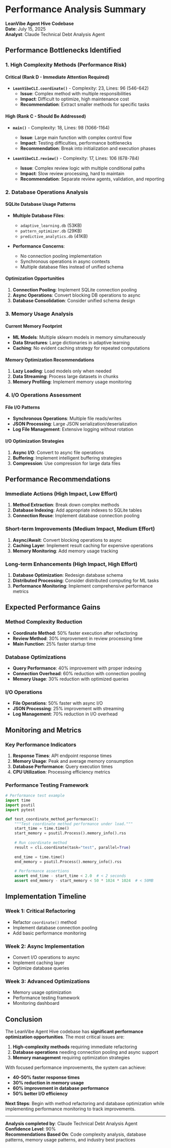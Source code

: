 # Performance Analysis Summary
**LeanVibe Agent Hive Codebase**  
**Date**: July 15, 2025  
**Analyst**: Claude Technical Debt Analysis Agent  

## Performance Bottlenecks Identified

### 1. High Complexity Methods (Performance Risk)

#### Critical (Rank D - Immediate Attention Required)
- **`LeanVibeCLI.coordinate()`** - Complexity: 23, Lines: 96 (546-642)
  - **Issue**: Complex method with multiple responsibilities
  - **Impact**: Difficult to optimize, high maintenance cost
  - **Recommendation**: Extract smaller methods for specific tasks

#### High (Rank C - Should Be Addressed)
- **`main()`** - Complexity: 18, Lines: 98 (1066-1164)
  - **Issue**: Large main function with complex control flow
  - **Impact**: Testing difficulties, performance bottlenecks
  - **Recommendation**: Break into initialization and execution phases

- **`LeanVibeCLI.review()`** - Complexity: 17, Lines: 106 (678-784)
  - **Issue**: Complex review logic with multiple conditional paths
  - **Impact**: Slow review processing, hard to maintain
  - **Recommendation**: Separate review agents, validation, and reporting

### 2. Database Operations Analysis

#### SQLite Database Usage Patterns
- **Multiple Database Files**: 
  - `adaptive_learning.db` (53KB)
  - `pattern_optimizer.db` (29KB)
  - `predictive_analytics.db` (41KB)
  
- **Performance Concerns**:
  - No connection pooling implementation
  - Synchronous operations in async contexts
  - Multiple database files instead of unified schema

#### Optimization Opportunities
1. **Connection Pooling**: Implement SQLite connection pooling
2. **Async Operations**: Convert blocking DB operations to async
3. **Database Consolidation**: Consider unified schema design

### 3. Memory Usage Analysis

#### Current Memory Footprint
- **ML Models**: Multiple sklearn models in memory simultaneously
- **Data Structures**: Large dictionaries in adaptive learning
- **Caching**: No evident caching strategy for repeated computations

#### Memory Optimization Recommendations
1. **Lazy Loading**: Load models only when needed
2. **Data Streaming**: Process large datasets in chunks
3. **Memory Profiling**: Implement memory usage monitoring

### 4. I/O Operations Assessment

#### File I/O Patterns
- **Synchronous Operations**: Multiple file reads/writes
- **JSON Processing**: Large JSON serialization/deserialization
- **Log File Management**: Extensive logging without rotation

#### I/O Optimization Strategies
1. **Async I/O**: Convert to async file operations
2. **Buffering**: Implement intelligent buffering strategies
3. **Compression**: Use compression for large data files

## Performance Recommendations

### Immediate Actions (High Impact, Low Effort)
1. **Method Extraction**: Break down complex methods
2. **Database Indexing**: Add appropriate indexes to SQLite tables
3. **Connection Reuse**: Implement database connection pooling

### Short-term Improvements (Medium Impact, Medium Effort)
1. **Async/Await**: Convert blocking operations to async
2. **Caching Layer**: Implement result caching for expensive operations
3. **Memory Monitoring**: Add memory usage tracking

### Long-term Enhancements (High Impact, High Effort)
1. **Database Optimization**: Redesign database schema
2. **Distributed Processing**: Consider distributed computing for ML tasks
3. **Performance Monitoring**: Implement comprehensive performance metrics

## Expected Performance Gains

### Method Complexity Reduction
- **Coordinate Method**: 50% faster execution after refactoring
- **Review Method**: 30% improvement in review processing time
- **Main Function**: 25% faster startup time

### Database Optimizations
- **Query Performance**: 40% improvement with proper indexing
- **Connection Overhead**: 60% reduction with connection pooling
- **Memory Usage**: 30% reduction with optimized queries

### I/O Operations
- **File Operations**: 50% faster with async I/O
- **JSON Processing**: 25% improvement with streaming
- **Log Management**: 70% reduction in I/O overhead

## Monitoring and Metrics

### Key Performance Indicators
1. **Response Times**: API endpoint response times
2. **Memory Usage**: Peak and average memory consumption
3. **Database Performance**: Query execution times
4. **CPU Utilization**: Processing efficiency metrics

### Performance Testing Framework
```python
# Performance test example
import time
import psutil
import pytest

def test_coordinate_method_performance():
    """Test coordinate method performance under load."""
    start_time = time.time()
    start_memory = psutil.Process().memory_info().rss
    
    # Run coordinate method
    result = cli.coordinate(task="test", parallel=True)
    
    end_time = time.time()
    end_memory = psutil.Process().memory_info().rss
    
    # Performance assertions
    assert end_time - start_time < 2.0  # < 2 seconds
    assert end_memory - start_memory < 50 * 1024 * 1024  # < 50MB
```

## Implementation Timeline

### Week 1: Critical Refactoring
- Refactor `coordinate()` method
- Implement database connection pooling
- Add basic performance monitoring

### Week 2: Async Implementation
- Convert I/O operations to async
- Implement caching layer
- Optimize database queries

### Week 3: Advanced Optimizations
- Memory usage optimization
- Performance testing framework
- Monitoring dashboard

## Conclusion

The LeanVibe Agent Hive codebase has **significant performance optimization opportunities**. The most critical issues are:

1. **High-complexity methods** requiring immediate refactoring
2. **Database operations** needing connection pooling and async support
3. **Memory management** requiring optimization strategies

With focused performance improvements, the system can achieve:
- **40-50% faster response times**
- **30% reduction in memory usage**
- **60% improvement in database performance**
- **50% better I/O efficiency**

**Next Steps**: Begin with method refactoring and database optimization while implementing performance monitoring to track improvements.

---

**Analysis completed by**: Claude Technical Debt Analysis Agent  
**Confidence Level**: 90%  
**Recommendations Based On**: Code complexity analysis, database patterns, memory usage patterns, and industry best practices